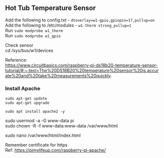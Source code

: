 ## Hot Tub Temperature Sensor   


Add the following to config.txt   - ```dtoverlay=w1-gpio,gpiopin=17,pullup=on```    
Add the following to /etc/modules - ```w1-therm strong_pullup=1```   
Run ```sudo modprobe w1_therm```   
Run ```sudo modprobe w1_gpio```   

Check sensor   
cd /sys/bus/w1/devices   

Reference:   
https://www.circuitbasics.com/raspberry-pi-ds18b20-temperature-sensor-tutorial/#:~:text=The%20DS18B20%20temperature%20sensor%20is,accurate%20and%20take%20measurements%20quickly.   

### Install Apache   

```sudo apt-get update```   
```sudo apt-get upgrade```   

```sudo apt install apache2 -y```   

sudo usermod -a -G www-data pi   
sudo chown -R -f www-data:www-data /var/www/html   

sudo nano /var/www/html/index.html   

Remember certificate for https   
Ref: https://pimylifeup.com/raspberry-pi-apache/